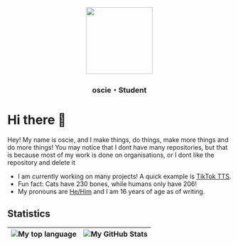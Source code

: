 <div><center>
    <p align="center"><img src="https://avatars.githubusercontent.com/ngoquoctoandev" height="150" width="150"></p>
    <h3 align="center">oscie・Student</h3>
</div></center>


# Hi there 👋
Hey! My name is oscie, and I make things, do things, make more things and do more things!
You may notice that I dont have many repositories, but that is because most of my work is done on organisations, or I dont like the repository and delete it
- I am currently working on many projects! A quick example is [TikTok TTS](https://github.com/ngoquoctoandev/tiktok-voice).
- Fun fact: Cats have 230 bones, while humans only have 206!
- My pronouns are <a href="https://en.pronouns.page/he&him">He/Him</a> and I am 16 years of age as of writing.

## Statistics
|![My top language](https://github-readme-stats.vercel.app/api/top-langs/?username=ngoquoctoandev&show_icons=true&title_color=4F8CC9&text_color=9f9f9f&bg_color=00000000&hide_border=true&icon_color=00000000&count_private=true)|![My GitHub Stats](https://github-readme-stats.vercel.app/api?username=ngoquoctoandev&show_icons=true&title_color=4F8CC9&text_color=9f9f9f&bg_color=00000000&hide_border=true&icon_color=4F8CC9&count_private=true&show_icons=true)|
|-|-|
